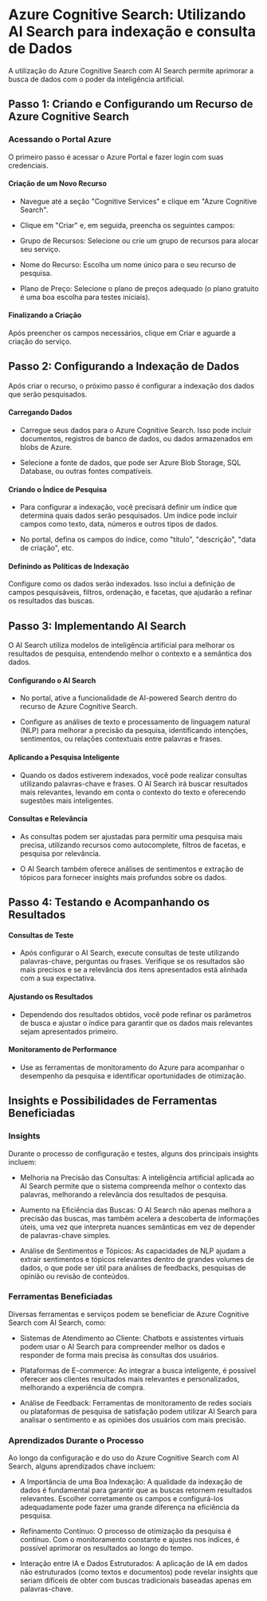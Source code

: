 # Azure Cognitive Search: Utilizando AI Search para indexação e consulta de Dados

A utilização do Azure Cognitive Search com AI Search permite aprimorar a busca de dados com o poder da inteligência artificial.

## Passo 1: Criando e Configurando um Recurso de Azure Cognitive Search
### Acessando o Portal Azure
O primeiro passo é acessar o Azure Portal e fazer login com suas credenciais.

#### Criação de um Novo Recurso

* Navegue até a seção "Cognitive Services" e clique em "Azure Cognitive Search".

* Clique em "Criar" e, em seguida, preencha os seguintes campos:

* Grupo de Recursos: Selecione ou crie um grupo de recursos para alocar seu serviço.

* Nome do Recurso: Escolha um nome único para o seu recurso de pesquisa.

* Plano de Preço: Selecione o plano de preços adequado (o plano gratuito é uma boa escolha para testes iniciais).

#### Finalizando a Criação
Após preencher os campos necessários, clique em Criar e aguarde a criação do serviço.

## Passo 2: Configurando a Indexação de Dados
Após criar o recurso, o próximo passo é configurar a indexação dos dados que serão pesquisados.

#### Carregando Dados

* Carregue seus dados para o Azure Cognitive Search. Isso pode incluir documentos, registros de banco de dados, ou dados armazenados em blobs de Azure.

* Selecione a fonte de dados, que pode ser Azure Blob Storage, SQL Database, ou outras fontes compatíveis.

#### Criando o Índice de Pesquisa

* Para configurar a indexação, você precisará definir um índice que determina quais dados serão pesquisados. Um índice pode incluir campos como texto, data, números e outros tipos de dados.

* No portal, defina os campos do índice, como "título", "descrição", "data de criação", etc.

#### Definindo as Políticas de Indexação

Configure como os dados serão indexados. Isso inclui a definição de campos pesquisáveis, filtros, ordenação, e facetas, que ajudarão a refinar os resultados das buscas.

## Passo 3: Implementando AI Search
O AI Search utiliza modelos de inteligência artificial para melhorar os resultados de pesquisa, entendendo melhor o contexto e a semântica dos dados.

#### Configurando o AI Search

* No portal, ative a funcionalidade de AI-powered Search dentro do recurso de Azure Cognitive Search.

* Configure as análises de texto e processamento de linguagem natural (NLP) para melhorar a precisão da pesquisa, identificando intenções, sentimentos, ou relações contextuais entre palavras e frases.

#### Aplicando a Pesquisa Inteligente

* Quando os dados estiverem indexados, você pode realizar consultas utilizando palavras-chave e frases. O AI Search irá buscar resultados mais relevantes, levando em conta o contexto do texto e oferecendo sugestões mais inteligentes.

#### Consultas e Relevância

* As consultas podem ser ajustadas para permitir uma pesquisa mais precisa, utilizando recursos como autocomplete, filtros de facetas, e pesquisa por relevância.

* O AI Search também oferece análises de sentimentos e extração de tópicos para fornecer insights mais profundos sobre os dados.

## Passo 4: Testando e Acompanhando os Resultados
#### Consultas de Teste

* Após configurar o AI Search, execute consultas de teste utilizando palavras-chave, perguntas ou frases. Verifique se os resultados são mais precisos e se a relevância dos itens apresentados está alinhada com a sua expectativa.

#### Ajustando os Resultados

* Dependendo dos resultados obtidos, você pode refinar os parâmetros de busca e ajustar o índice para garantir que os dados mais relevantes sejam apresentados primeiro.

#### Monitoramento de Performance

* Use as ferramentas de monitoramento do Azure para acompanhar o desempenho da pesquisa e identificar oportunidades de otimização.

## Insights e Possibilidades de Ferramentas Beneficiadas
### Insights
Durante o processo de configuração e testes, alguns dos principais insights incluem:

* Melhoria na Precisão das Consultas: A inteligência artificial aplicada ao AI Search permite que o sistema compreenda melhor o contexto das palavras, melhorando a relevância dos resultados de pesquisa.

* Aumento na Eficiência das Buscas: O AI Search não apenas melhora a precisão das buscas, mas também acelera a descoberta de informações úteis, uma vez que interpreta nuances semânticas em vez de depender de palavras-chave simples.

* Análise de Sentimentos e Tópicos: As capacidades de NLP ajudam a extrair sentimentos e tópicos relevantes dentro de grandes volumes de dados, o que pode ser útil para análises de feedbacks, pesquisas de opinião ou revisão de conteúdos.

### Ferramentas Beneficiadas
Diversas ferramentas e serviços podem se beneficiar de Azure Cognitive Search com AI Search, como:

* Sistemas de Atendimento ao Cliente: Chatbots e assistentes virtuais podem usar o AI Search para compreender melhor os dados e responder de forma mais precisa às consultas dos usuários.

* Plataformas de E-commerce: Ao integrar a busca inteligente, é possível oferecer aos clientes resultados mais relevantes e personalizados, melhorando a experiência de compra.

* Análise de Feedback: Ferramentas de monitoramento de redes sociais ou plataformas de pesquisa de satisfação podem utilizar AI Search para analisar o sentimento e as opiniões dos usuários com mais precisão.

### Aprendizados Durante o Processo
Ao longo da configuração e do uso do Azure Cognitive Search com AI Search, alguns aprendizados chave incluem:

* A Importância de uma Boa Indexação: A qualidade da indexação de dados é fundamental para garantir que as buscas retornem resultados relevantes. Escolher corretamente os campos e configurá-los adequadamente pode fazer uma grande diferença na eficiência da pesquisa.

* Refinamento Contínuo: O processo de otimização da pesquisa é contínuo. Com o monitoramento constante e ajustes nos índices, é possível aprimorar os resultados ao longo do tempo.

* Interação entre IA e Dados Estruturados: A aplicação de IA em dados não estruturados (como textos e documentos) pode revelar insights que seriam difíceis de obter com buscas tradicionais baseadas apenas em palavras-chave.
